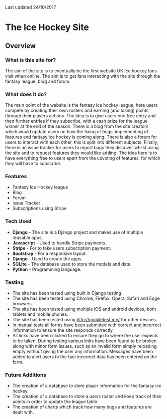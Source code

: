 Last updated 24/10/2017

# The Ice Hockey Site

## Overview

### What is this site for?
The aim of the site is to eventually be the first website UK ice hockey fans visit when online. The aim is to get fans
interacting with the site through the fantasy league, blog and forum. 

### What does it do?
The main point of the website is the fantasy ice hockey league, here users compete by creating their own rosters and earning 
(and losing) points through their players actions. The idea is to give users one free entry and then further entries if 
 they subscribe, with a cash prize for the league winner at the end of the season. There is a blog from the site creators
 which would update users on how the fixing of bugs, implementing of features and fantasy ice hockey is coming along. 
 There is also a forum for users to interact with each other, this is split into different subjects. Finally, there is an 
 issue tracker for users to report bugs they discover whilst using the site and to request features they would like adding.
  The idea here is to have everything free to users apart from the upvoting of features, for which they will have to 
  subscribe.


### Features
- Fantasy Ice Hockey league
- Blog
- Forum
- Issue Tracker
- Subscriptions using Stripe

### Tech Used
- **Django** - The site is a Django project and makes use of multiple reusable apps.
- **Javascript** - Used to handle Stripe payments.
- **Stripe** - For to take users subscription payment.
- **Bootstrap** - For a responsive layout.
- **Django** - Used to create the apps.
- **SQLite** - The database used to store the models and data.
- **Python** - Programming language.

### Testing
- The site has been tested using built in Django testing.
- The site has been tested using Chrome, Firefox, Opera, Safari and Edge browsers.
- The site has been tested using multiple iOS and android devices, both tablets and mobile phones. 
- The site has been tested using http://mobiletest.me/ for other devices.
- In manual tests all forms have been submitted with correct and incorrect information to ensure the site responds correctly. 
- All links have been clicked to ensure they go to where the user expects to be taken. During testing various links have been
found to be broken along with minor form issues, such as an invalid form simply reloading empty without giving the user
any information. Messages have been added to alert users to the fact incorrect data has been entered on the form.

### Future Additions
- The creation of a database to store player information for the fantasy ice hockey.
- The creation of a database to store a users roster and keep track of their points in order to update the league table.
- The creation of charts which track how many bugs and features are dealt with. 
